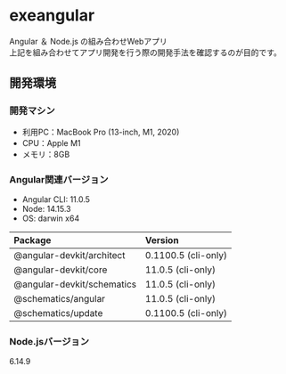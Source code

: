 # exeangular
Angular ＆ Node.js の組み合わせWebアプリ  
上記を組み合わせてアプリ開発を行う際の開発手法を確認するのが目的です。

## 開発環境
### 開発マシン  
* 利用PC：MacBook Pro (13-inch, M1, 2020)  
* CPU：Apple M1
* メモリ：8GB

### Angular関連バージョン
* Angular CLI: 11.0.5
* Node: 14.15.3
* OS: darwin x64

| Package | Version |
| :--- | :--- |
| @angular-devkit/architect | 0.1100.5 (cli-only) |
| @angular-devkit/core | 11.0.5 (cli-only) |
| @angular-devkit/schematics | 11.0.5 (cli-only) |
| @schematics/angular | 11.0.5 (cli-only) |
| @schematics/update | 0.1100.5 (cli-only) |

### Node.jsバージョン
6.14.9
